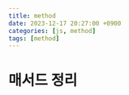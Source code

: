 ```yaml
---
title: method
date: 2023-12-17 20:27:00 +0900
categories: [js, method]
tags: [method]
---
```


# 매서드 정리